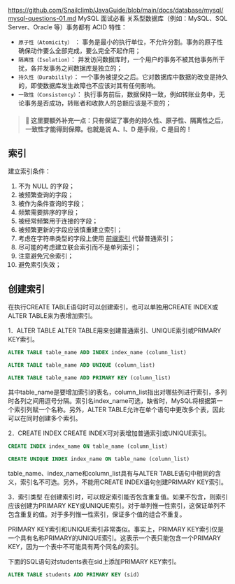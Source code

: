 https://github.com/Snailclimb/JavaGuide/blob/main/docs/database/mysql/mysql-questions-01.md
MySQL 面试必看
关系型数据库（例如：MySQL、SQL Server、Oracle 等）事务都有 ACID 特性：
- `原子性（Atomicity）` ： 事务是最小的执行单位，不允许分割。事务的原子性确保动作要么全部完成，要么完全不起作用；
- `隔离性（Isolation）`： 并发访问数据库时，一个用户的事务不被其他事务所干扰，各并发事务之间数据库是独立的；
- `持久性（Durabilily）`： 一个事务被提交之后。它对数据库中数据的改变是持久的，即使数据库发生故障也不应该对其有任何影响。
- `一致性（Consistency）`： 执行事务前后，数据保持一致，例如转账业务中，无论事务是否成功，转账者和收款人的总额应该是不变的；

> #### 🌈 这里要额外补充一点：只有保证了事务的持久性、原子性、隔离性之后，一致性才能得到保障。也就是说 A、I、D 是手段，C 是目的！


## 索引
建立索引条件：
1. 不为 NULL 的字段；
2. 被频繁查询的字段；
3. 被作为条件查询的字段；
4. 频繁需要排序的字段；
5. 被经常频繁用于连接的字段；
6. 被频繁更新的字段应该慎重建立索引；
7. 考虑在字符串类型的字段上使用 [前缀索引](https://www.cnblogs.com/studyzy/p/4310653.html) 代替普通索引；
8. 尽可能的考虑建立联合索引而不是单列索引；
9. 注意避免冗余索引；
10. 避免索引失效；

## 创建索引
在执行CREATE TABLE语句时可以创建索引，也可以单独用CREATE INDEX或ALTER TABLE来为表增加索引。

1．ALTER TABLE
ALTER TABLE用来创建普通索引、UNIQUE索引或PRIMARY KEY索引。
```sql
ALTER TABLE table_name ADD INDEX index_name (column_list)

ALTER TABLE table_name ADD UNIQUE (column_list)

ALTER TABLE table_name ADD PRIMARY KEY (column_list)
```

其中table_name是要增加索引的表名，column_list指出对哪些列进行索引，多列时各列之间用逗号分隔。索引名index_name可选，缺省时，MySQL将根据第一个索引列赋一个名称。另外，ALTER TABLE允许在单个语句中更改多个表，因此可以在同时创建多个索引。

2．CREATE INDEX
CREATE INDEX可对表增加普通索引或UNIQUE索引。
```sql
CREATE INDEX index_name ON table_name (column_list)

CREATE UNIQUE INDEX index_name ON table_name (column_list)
```
table_name、index_name和column_list具有与ALTER TABLE语句中相同的含义，索引名不可选。另外，不能用CREATE INDEX语句创建PRIMARY KEY索引。

3．索引类型
在创建索引时，可以规定索引能否包含重复值。如果不包含，则索引应该创建为PRIMARY KEY或UNIQUE索引。对于单列惟一性索引，这保证单列不包含重复的值。对于多列惟一性索引，保证多个值的组合不重复。

PRIMARY KEY索引和UNIQUE索引非常类似。事实上，PRIMARY KEY索引仅是一个具有名称PRIMARY的UNIQUE索引。这表示一个表只能包含一个PRIMARY KEY，因为一个表中不可能具有两个同名的索引。

下面的SQL语句对students表在sid上添加PRIMARY KEY索引。
```sql
ALTER TABLE students ADD PRIMARY KEY (sid)
```
